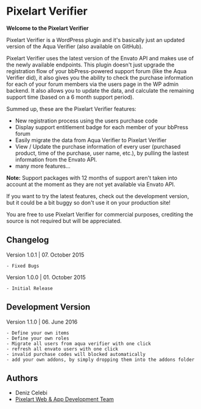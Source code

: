 # Pixelart Verifier

**Welcome to the Pixelart Verifier**

Pixelart Verifier is a WordPress plugin and it's basically just an updated version of the Aqua Verifier (also available on GitHub).

Pixelart Verifier uses the latest version of the Envato API and makes use of the newly available endpoints.
This plugin doesn't just upgrade the registration flow of your bbPress-powered support forum 
(like the Aqua Verifier did), it also gives you the ability to check the purchase information for each of your forum members via the users page in the WP admin backend.
It also allows you to update the data, and calculate the remaining support time (based on a 6 month support period).

Summed up, these are the Pixelart Verifier features:
- New registration process using the users purchase code
- Display support entitlement badge for each member of your bbPress forum
- Easily migrate the data from Aqua Verifier to Pixelart Verifier
- View / Update the purchase information of every user (purchased product, time of the purchase, user name, etc.), by pulling the lastest information from the Envato API.
- many more features...

**Note:** Support packages with 12 months of support aren't taken into account at the moment as they are not yet available via Envato API.


If you want to try the latest features, check out the development version, but it could be a bit buggy so don't use it on your production site!



You are free to use Pixelart Verifier for commercial purposes, crediting the source is not required but will be appreciated.

## Changelog
Version 1.0.1 | 07. October 2015
```
- Fixed Bugs
```

Version 1.0.0 | 01. October 2015
```
- Initial Release
```


## Development Version
Version 1.1.0 | 06. June 2016
```
- Define your own items
- Define your own roles
- Migrate all users from aqua verifier with one click
- refresh all envato users with one click
- invalid purchase codes will blocked automatically
- add your own addons, by simply dropping them into the addons folder
```

## Authors
- Deniz Celebi
- [Pixelart Web & App Development Team](http://codecanyon.net/user/PixelartDev)
